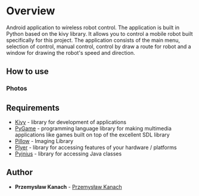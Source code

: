 # Overview

Android application to wireless robot control. The application is built in Python based on the kivy library. It allows you to control a mobile robot built specifically for this project. The application consists of the main menu, selection of control, manual control, control by draw a route for robot and a window for drawing the robot's speed and direction.

## How to use

### Photos


## Requirements

* [Kivy](https://kivy.org/#home) - library for development of applications
* [PyGame](https://www.pygame.org/news) - programming language library for making multimedia applications like games built on top of the excellent SDL library
* [Pillow](https://pillow.readthedocs.io/en/stable/) - Imaging Library
* [Plyer](https://plyer.readthedocs.io/en/latest/#) - library for accessing features of your hardware / platforms
* [Pyjnius](https://pyjnius.readthedocs.io/en/latest/) - library for accessing Java classes

## Author

* **Przemysław Kanach** - [Przemysław Kanach](https://github.com/Przemoo16)
